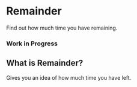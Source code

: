 # Remainder
Find out how much time you have remaining.

### Work in Progress ###

## What is Remainder? ##

Gives you an idea of how much time you have left.
